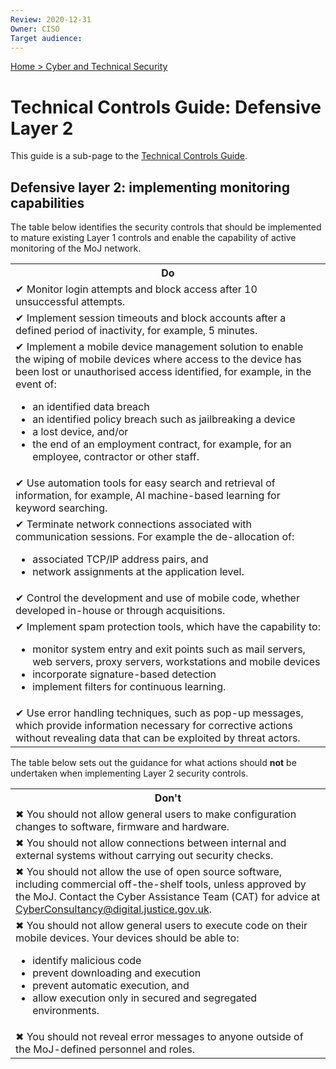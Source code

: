 ```yaml
---
Review: 2020-12-31
Owner: CISO
Target audience:
---
```


[Home > Cyber and Technical Security](home-security-policies-guides.md)

# Technical Controls Guide: Defensive Layer 2

This guide is a sub-page to the [Technical Controls Guide](technical-security-controls-guide.md).

## Defensive layer 2: implementing monitoring capabilities

The table below identifies the security controls that should be implemented to mature existing Layer 1 controls and enable the capability of active monitoring of the MoJ network.

<table>
<tr><th>Do</th></tr>
<tr><td>✔ Monitor login attempts and block access after 10 unsuccessful attempts.</td></tr>
<tr><td>✔ Implement session timeouts and block accounts after a defined period of inactivity, for example, 5 minutes.</td></tr>
<tr><td>✔ Implement a mobile device management solution to enable the wiping of mobile devices where access to the device has been lost or unauthorised access identified, for example, in the event of:
<ul>
<li>an identified data breach</li>
<li>an identified policy breach such as jailbreaking a device</li>
<li>a lost device, and/or</li>
<li>the end of an employment contract, for example, for an employee, contractor or other staff.</li></ul></td></tr>
<tr><td>✔ Use automation tools for easy search and retrieval of information, for example, AI machine-based learning for keyword searching.</td></tr>
<tr><td>✔ Terminate network connections associated with communication sessions. For example the de-allocation of:
<ul>
<li>associated TCP/IP address pairs, and</li>
<li>network assignments at the application level.</li></ul></td></tr>
<tr><td>✔ Control the development and use of mobile code, whether developed in-house or through acquisitions.</td></tr>
<tr><td>✔ Implement spam protection tools, which have the capability to:
<ul>
<li>monitor system entry and exit points such as mail servers, web servers, proxy servers, workstations and mobile devices</li>
<li>incorporate signature-based detection</li>
<li>implement filters for continuous learning.</li></ul></td></tr>
<tr><td>✔ Use error handling techniques, such as pop-up messages, which provide information necessary for corrective actions without revealing data that can be exploited by threat actors.</td></tr>
</table>

The table below sets out the guidance for what actions should **not** be undertaken when implementing Layer 2 security controls.

<table>
<tr><th>Don't</th></tr>
<tr><td>✖ You should not allow general users to make configuration changes to software, firmware and hardware.</td></tr>
<tr><td>✖ You should not allow connections between internal and external systems without carrying out security checks.</td></tr>
<tr><td>✖ You should not allow the use of open source software, including commercial off-the-shelf tools, unless approved by the MoJ. Contact the Cyber Assistance Team (CAT) for advice at <a href="mailto:CyberConsultancy@digital.justice.gov.uk">CyberConsultancy@digital.justice.gov.uk</a>.</td></tr>
<tr><td>✖ You should not allow general users to execute code on their mobile devices. Your devices should be able to:
<ul>
<li>identify malicious code</li>
<li>prevent downloading and execution</li>
<li>prevent automatic execution, and</li>
<li>allow execution only in secured and segregated environments.</li></ul></td></tr>
<tr><td>✖ You should not reveal error messages to anyone outside of the MoJ-defined personnel and roles.</td></tr>
</table>
